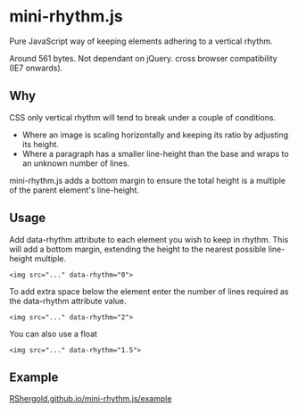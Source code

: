 
mini-rhythm.js
==============

Pure JavaScript way of keeping elements adhering to a vertical rhythm.

Around 561 bytes. Not dependant on jQuery. cross browser compatibility (IE7 onwards).


Why
---
CSS only vertical rhythm will tend to break under a couple of conditions.

* Where an image is scaling horizontally and keeping its ratio by adjusting its height.
* Where a paragraph has a smaller line-height than the base and wraps to an unknown number of lines.

mini-rhythm.js adds a bottom margin to ensure the total height is a multiple of the parent element's line-height.


Usage
-----

Add data-rhythm attribute to each element you wish to keep in rhythm. This will add a bottom margin, extending the height to the nearest possible line-height multiple.

```
<img src="..." data-rhythm="0">
```

To add extra space below the element enter the number of lines required as the data-rhythm attribute value.

```
<img src="..." data-rhythm="2">
```

You can also use a float

```
<img src="..." data-rhythm="1.5">
```

Example
-------

[RShergold.github.io/mini-rhythm.js/example](http://RShergold.github.io/mini-rhythm.js/example)